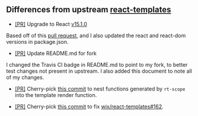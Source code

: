## Differences from upstream [react-templates](https://github.com/wix/react-templates)

* [[PR]](https://github.com/igetgames/react-templates/pull/1) Upgrade to React [v15.1.0](https://github.com/facebook/react/releases/tag/v15.1.0)

Based off of this [pull request](https://github.com/nippur72/react-templates/pull/5), and I also updated the react and react-dom versions in package.json.

* [[PR]](https://github.com/igetgames/react-templates/pull/2) Update README.md for fork

I changed the Travis CI badge in README.md to point to my fork, to better test changes not present in upstream.
I also added this document to note all of my changes.

* [[PR]](https://github.com/igetgames/react-templates/pull/5) Cherry-pick [this commit](https://github.com/nippur72/react-templates/commit/696144b707fc530b1fc3e5baf4bcac1f2d9f577b) to nest functions generated by `rt-scope` into the template render function.

* [[PR]](https://github.com/igetgames/react-templates/pull/9) Cherry-pick [this commit](https://github.com/nippur72/react-templates/commit/b1b29c2cf088a94be6e22cbc6557b3b3263d28ba) to fix [wix/react-templates#162](https://github.com/wix/react-templates/issues/162).
